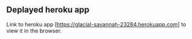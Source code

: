 

## Deplayed heroku app

Link to heroku app [https://glacial-savannah-23284.herokuapp.com] to view it in the browser.

